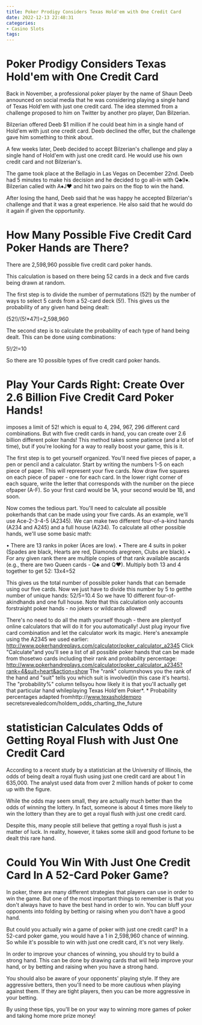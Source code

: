 ```yaml
---
title: Poker Prodigy Considers Texas Hold'em with One Credit Card
date: 2022-12-13 22:48:31
categories:
- Casino Slots
tags:
---
```



#  Poker Prodigy Considers Texas Hold'em with One Credit Card

Back in November, a professional poker player by the name of Shaun Deeb announced on social media that he was considering playing a single hand of Texas Hold'em with just one credit card. The idea stemmed from a challenge proposed to him on Twitter by another pro player, Dan Bilzerian.

Bilzerian offered Deeb $1 million if he could beat him in a single hand of Hold'em with just one credit card. Deeb declined the offer, but the challenge gave him something to think about.

A few weeks later, Deeb decided to accept Bilzerian's challenge and play a single hand of Hold'em with just one credit card. He would use his own credit card and not Bilzerian's.

The game took place at the Bellagio in Las Vegas on December 22nd. Deeb had 5 minutes to make his decision and he decided to go all-in with Q♣9♦. Bilzerian called with A♦J♥ and hit two pairs on the flop to win the hand.

After losing the hand, Deeb said that he was happy he accepted Bilzerian's challenge and that it was a great experience. He also said that he would do it again if given the opportunity.

#  How Many Possible Five Credit Card Poker Hands are There? 

There are 2,598,960 possible five credit card poker hands. 

This calculation is based on there being 52 cards in a deck and five cards being drawn at random. 

The first step is to divide the number of permutations (52!) by the number of ways to select 5 cards from a 52-card deck (5!). This gives us the probability of any given hand being dealt: 

(52!)/(5!*47!)=2,598,960 

The second step is to calculate the probability of each type of hand being dealt. This can be done using combinations: 

5!/2!=10 

So there are 10 possible types of five credit card poker hands.

#  Play Your Cards Right: Create Over 2.6 Billion Five Credit Card Poker Hands! 
 imposes a limit of 52! which is equal to 4, 294, 967, 296 different 
card combinations. But with five credit cards in hand, you can create over 2.6
billion different poker hands! This method takes some patience (and a lot of
time), but if you're looking for a way to really boost your game, this is it. 

The first step is to get yourself organized. You'll need five pieces of paper,
a pen or pencil and a calculator. Start by writing the numbers 1-5 on each
piece of paper. This will represent your five cards. Now draw five squares on
each piece of paper - one for each card. In the lower right corner of each
square, write the letter that corresponds with the number on the piece ofpaper (A-F). So your first card would be 1A, your second would be 1B, and soon. 

Now comes the tedious part. You'll need to calculate all possible pokerhands that can be made using your five cards. As an example, we'll use Ace-2-3-4-5 (A2345). We can make two different four-of-a-kind hands (A234 and A245) and a full house (A234). To calculate all other possible hands, we'll use some basic math:  

 • There are 13 ranks in poker (Aces are low). 
• There are 4 suits in poker (Spades are black, Hearts are red, Diamonds aregreen, Clubs are black). 
• For any given rank there are multiple copies of that rank available ascards (e.g., there are two Queen cards - Q♣ and Q♥). 
 Multiply both 13 and 4 together to get 52: 13x4=52 

This gives us the total number of possible poker hands that can bemade using our five cards. Now we just have to divide this number by 5 to getthe number of unique hands: 52/5=10.4 So we have 10 different four-of-akindhands and one full house. Note that this calculation only accounts forstraight poker hands - no jokers or wildcards allowed! 

There's no need to do all the math yourself though - there are plentyof online calculators that will do it for you automatically! Just plug inyour five card combination and let the calculator work its magic. Here's anexample using the A2345 we used earlier: http://www.pokerhandreplays.com/calculator/poker_calculator_a2345 Click "Calculate"and you'll see a list of all possible poker hands that can be made from thosetwo cards including their rank and probability percentage: http://www.pokerhandreplays.com/calculator/poker_calculator_a2345?rank=4&suit=heart&action=show The "rank" columnshows you the rank of the hand and "suit" tells you which suit is involved(in this case it's hearts). The "probability%" column tellsyou how likely it is that you'll actually get that particular hand whileplaying Texas Hold'em Poker*. * Probability percentages adapted fromhttp://www.texasholdempro secretsrevealedcom/holdem_odds_charting_the_future

#  statistician Calculates Odds of Getting Royal Flush with Just One Credit Card 

According to a recent study by a statistician at the University of Illinois, the odds of being dealt a royal flush using just one credit card are about 1 in 635,000. The analyst used data from over 2 million hands of poker to come up with the figure.

While the odds may seem small, they are actually much better than the odds of winning the lottery. In fact, someone is about 4 times more likely to win the lottery than they are to get a royal flush with just one credit card.

Despite this, many people still believe that getting a royal flush is just a matter of luck. In reality, however, it takes some skill and good fortune to be dealt this rare hand.

#  Could You Win With Just One Credit Card In A 52-Card Poker Game?

In poker, there are many different strategies that players can use in order to win the game. But one of the most important things to remember is that you don't always have to have the best hand in order to win. You can bluff your opponents into folding by betting or raising when you don't have a good hand.

But could you actually win a game of poker with just one credit card? In a 52-card poker game, you would have a 1 in 2,598,960 chance of winning. So while it's possible to win with just one credit card, it's not very likely.

In order to improve your chances of winning, you should try to build a strong hand. This can be done by drawing cards that will help improve your hand, or by betting and raising when you have a strong hand.

You should also be aware of your opponents' playing style. If they are aggressive betters, then you'll need to be more cautious when playing against them. If they are tight players, then you can be more aggressive in your betting.

By using these tips, you'll be on your way to winning more games of poker and taking home more prize money!